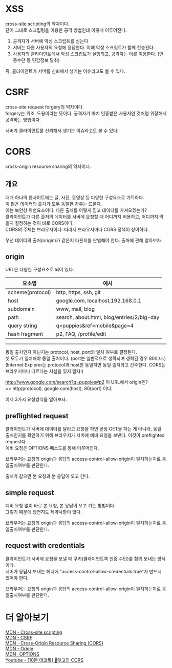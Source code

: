 # XSS

cross-site scripting의 약자이다.  
단어 그대로 스크립팅을 이용한 공격 방법인데 이렇게 이루어진다.

1. 공격자가 서버에 악성 스크립트를 심는다
2. 서버는 다른 사용자의 요청에 응답한다. 이때 악성 스크립트가 함께 전송된다.
3. 사용자의 클라이언트에서 악성 스크립트가 실행되고, 공격자는 이를 이용한다. (인증수단 등 민감정보 탈취)

즉, 클라이언트가 서버를 신뢰해서 생기는 이슈라고도 볼 수 있다.

# CSRF

cross-site request forgery의 약자이다.  
forgery는 위조, 도용이라는 뜻이다. 공격자가 마치 인증받은 사용자인 것처럼 위장해서 공격하는 방법이다.

서버가 클라이언트를 신뢰해서 생기는 이슈라고도 볼 수 있다.

# CORS

cross-origin resourse sharing의 약자이다.

## 개요

대개 하나의 웹사이트에는 글, 사진, 동영상 등 다양한 구성요소로 가득하다.  
이 많은 데이터의 출처가 모두 동일한 경우는 드물다.  
이는 보안상 위험요소이다. 다른 출처를 어떻게 믿고 데이터를 가져오겠는가?  
클라이언트가 다른 출처의 데이터를 서버에 요청할 때 어디까지 허용하고, 어디까지 막을지 결정하는 것이 바로 CORS이다.  
CORS의 주체는 브라우저이다. 따라서 브라우저마다 CORS 정책이 상이하다.

우선 데이터의 출처(origin)가 같은지 다른지를 판별해야 한다.
출처에 관해 알아보자.

## origin

URL은 다양한 구성요소로 되어 있다.

| 요소명           | 예시                                       |
| ---------------- | ------------------------------------------ |
| scheme(protocol) | http, https, ssh, git                      |
| host             | google.com, localhost,192.168.0.1          |
| subdomain        | www, mail, blog                            |
| path             | search, about.html, blog/entries/2/big-day |
| query string     | q=puppies&ref=mobile&page=4                |
| hash fragment    | p2, FAQ, /profile/edit                     |

---

동일 출처인지 아닌지는 protocol, host, port의 일치 여부로 결정된다.  
셋 모두가 일치해야 동일 출처이다. (port는 일반적으로 생략되며 생략된 경우 80이다.)  
(Internet Explorer는 protocol과 host만 동일하면 동일 출처라고 간주한다. CORS는 브라우저마다 다르다는 사실을 잊지 말자!)

http://www.google.com/search?q=puppies#p2 이 URL에서 origin은?  
=> http(protocol), google.com(host), 80(port) 이다.

이제 3가지 요청방식을 알아보자.

## preflighted request

클라이언트가 서버에 데이터를 달라고 요청을 하면 곧장 GET을 하는 게 아니라, 동일 출처인지를 확인하기 위해 브라우저가 서버에 예비 요청을 보낸다. 이것이 preflighted request다.  
예비 요청은 OPTIONS 메소드를 통해 이루어진다.

브라우저는 요청의 origin과 응답의 access-control-allow-origin이 일치하는지로 동일출처여부를 판단한다.

출처가 같으면 본 요청과 본 응답이 오고 간다.

## simple request

예비 요청 없이 바로 본 요청, 본 응답이 오고 가는 방법이다.  
그렇기 때문에 당연히도 제약사항이 많다.

브라우저는 요청의 origin과 응답의 access-control-allow-origin이 일치하는지로 동일출처여부를 판단한다.

## request with credentials

클라이언트가 서버에 요청을 보낼 때 쿠키(클라이언트쪽 인증 수단)를 함께 보내는 방식이다.  
서버가 응답시 보내는 헤더에 "access-control-allow-credentials:true"가 반드시 있어야 한다.

브라우저는 요청의 origin과 응답의 access-control-allow-origin이 일치하는지로 동일출처여부를 판단한다.

# 더 알아보기

[MDN - Cross-site scripting](https://developer.mozilla.org/en-US/docs/Glossary/Cross-site_scripting)  
[MDN - CSRF](https://developer.mozilla.org/en-us/docs/Glossary/CSRF)  
[MDN - Cross-Origin Resource Sharing (CORS)](https://developer.mozilla.org/en-US/docs/Web/HTTP/CORS)  
[MDN - Origin](https://developer.mozilla.org/en-US/docs/Glossary/Origin)  
[MDN- OPTIONS](https://developer.mozilla.org/en-US/docs/Web/HTTP/Methods/OPTIONS)  
[Youtube - [10분 테코톡] 🤠럿고의 CORS](https://www.youtube.com/watch?v=7iGIfcEsc2g&ab_channel=%EC%9A%B0%EC%95%84%ED%95%9CTech)
